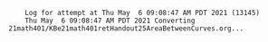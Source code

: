         Log for attempt at Thu May  6 09:08:47 AM PDT 2021 (13145)
        Thu May  6 09:08:47 AM PDT 2021 Converting 21math401/KBe21math401retHandout25AreaBetweenCurves.org...
